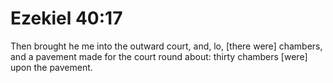 # Ezekiel 40:17

Then brought he me into the outward court, and, lo, [there were] chambers, and a pavement made for the court round about: thirty chambers [were] upon the pavement.